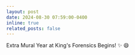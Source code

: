 ```yaml
---
layout: post
date: 2024-08-30 07:59:00-0400
inline: true
related_posts: false
---
```


Extra Mural Year at King's Forensics Begins! :sparkles: :smile:
